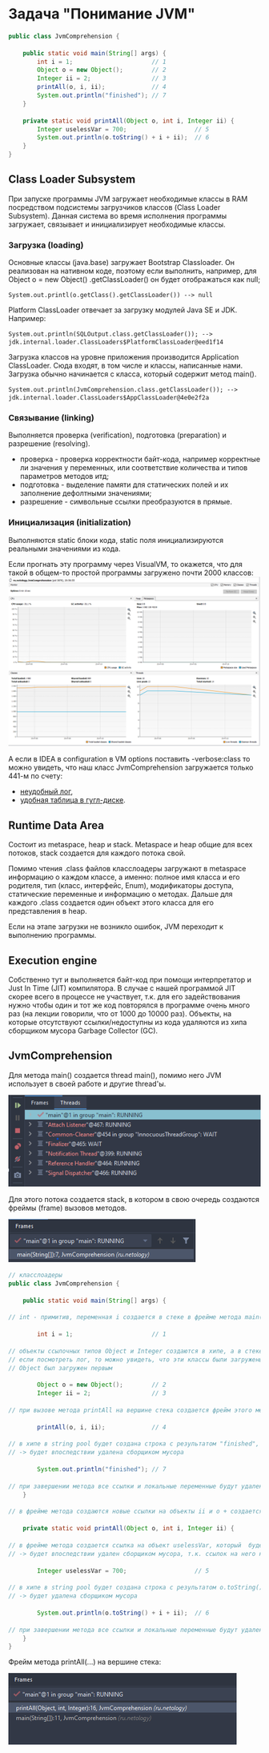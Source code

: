 # Задача "Понимание JVM"

```java
public class JvmComprehension {

    public static void main(String[] args) {
        int i = 1;                      // 1
        Object o = new Object();        // 2
        Integer ii = 2;                 // 3
        printAll(o, i, ii);             // 4
        System.out.println("finished"); // 7
    }

    private static void printAll(Object o, int i, Integer ii) {
        Integer uselessVar = 700;                   // 5
        System.out.println(o.toString() + i + ii);  // 6
    }
}
```

## Class Loader Subsystem

При запуске программы JVM загружает необходимые классы в RAM посредством подсистемы загрузчиков классов 
(Class Loader Subsystem). Данная система во время исполнения программы загружает, связывает и инициализирует необходимые классы. 

### Загрузка (loading)

Основные классы (java.base) загружает Bootstrap Classloader. Он реализован на нативном коде, поэтому если выполнить, например,
для Object o = new Object() .getClassLoader() он будет отображаться как null;
```
System.out.printl(o.getClass().getClassLoader()) --> null
```

Platform ClassLoader отвечает за загрузку модулей Java SE и JDK. Например:  
```
System.out.println(SQLOutput.class.getClassLoader()); --> jdk.internal.loader.ClassLoaders$PlatformClassLoader@eed1f14
``` 

Загрузка классов на уровне приложения производится Application ClassLoader. Сюда входят, в том числе и классы, написанные нами.
Загрузка обычно начинается с класса, который содержит метод main(). 
```
System.out.println(JvmComprehension.class.getClassLoader()); --> jdk.internal.loader.ClassLoaders$AppClassLoader@4e0e2f2a
```

### Связывание (linking)

Выполняется проверка (verification), подготовка (preparation) и разрешение (resolving).
- проверка - проверка корректности байт-кода, например корректные ли значения у переменных, или соответствие количества 
и типов параметров методов итд;
- подготовка - выделение памяти для статических полей и их заполнение дефолтными значениями;
- разрешение - символьные ссылки преобразуются в прямые.  

### Инициализация (initialization) 

Выполняются static блоки кода, static поля инициализируются реальными значениями из кода.


Если прогнать эту программу через VisualVM, то окажется, что для такой в общем-то простой программы загружено почти 2000 классов:
![Скриншот](JvmComprehension.png)

А если в IDEA в configuration в VM options поставить -verbose:class то можно увидеть, что наш класс JvmComprehension 
загружается только 441-м по счету: 
- [неудобный лог](jvm_comprehension_log.txt), 
- [удобная таблица в гугл-диске](https://docs.google.com/spreadsheets/d/1CAQqH-7szNPg5ENZlNrorxTJflL6Zk3R9uiVNEsGJQ4/edit?usp=sharing).

## Runtime Data Area

Состоит из metaspace, heap и stack. Metaspace и heap общие для всех потоков, stack создается для каждого потока свой.

Помимо чтения .class файлов класслоадеры загружают в metaspace информацию о каждом классе, а именно: полное имя 
класса и его родителя, тип (класс, интерфейс, Enum), модификаторы доступа, статические переменные и информацию о методах.
Дальше для каждого .class создается один объект этого класса для его представления в heap.

Если на этапе загрузки не возникло ошибок, JVM переходит к выполнению программы.

## Execution engine

Собственно тут и выполняется байт-код при помощи интерпретатор и Just In Time (JIT) компилятора. В случае с нашей 
программой JIT скорее всего в процессе не участвует, т.к. для его задействования нужно чтобы один и тот же код повторялся 
в программе очень много раз (на лекции говорили, что от 1000 до 10000 раз). Объекты, на которые отсутствуют ссылки/недоступны 
из кода удаляются из хипа сборщиком мусора Garbage Collector (GC).    

## JvmComprehension

Для метода main() создается thread main(), помимо него JVM использует в своей работе и другие thread'ы.

![](threads.png)

Для этого потока создается stack, в котором в свою очередь создаются фреймы (frame) вызовов методов.

![](main_frame.png)

```java
// класслоадеры
public class JvmComprehension {

    public static void main(String[] args) {

// int - примитив, переменная i создается в стеке в фрейме метода main().

        int i = 1;                      // 1                     

// объекты cсылочных типов Object и Integer создаются в хипе, а в стеке хранятся только ссылки на них.
// если посмотреть лог, то можно увидеть, что эти классы были загружены загрузчиком задолго до класса JvmComprehension
// Object был загружен первым

        Object o = new Object();        // 2 
        Integer ii = 2;                 // 3

// при вызове метода printAll на вершине стека создается фрейм этого метода

        printAll(o, i, ii);             // 4

// в хипе в string pool будет создана строка с результатом "finished", на которую нет ссылок 
// -> будет впоследствии удалена сборщиком мусора     

        System.out.println("finished"); // 7

// при завершении метода все ссылки и локальные переменные будут удалены, задействованная память будет освобождена
    }

// в фрейме метода создаются новые ссылки на объекты ii и o + создается копия int i
    
    private static void printAll(Object o, int i, Integer ii) {

// в фрейме метода создается ссылка на объект uselessVar, который  будет создан в хипе 
// -> будет впоследствии удален сборщиком мусора, т.к. ссылок на него нигде кроме метода printAll нет 

        Integer uselessVar = 700;                   // 5

// в хипе в string pool будет создана строка с результатом o.toString() + i + ii, на которую нет ссылок 
// -> будет удалена сборщиком мусора 

        System.out.println(o.toString() + i + ii);  // 6

// при завершении метода все ссылки и локальные переменные будут удалены, задействованная память будет освобождена
    }
}
```

Фрейм метода printAll(...) на вершине стека:

![](frames.png)


 
 

